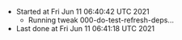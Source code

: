   - Started at Fri Jun 11 06:40:42 UTC 2021
    - Running tweak 000-do-test-refresh-deps...
  - Last done at Fri Jun 11 06:41:18 UTC 2021
